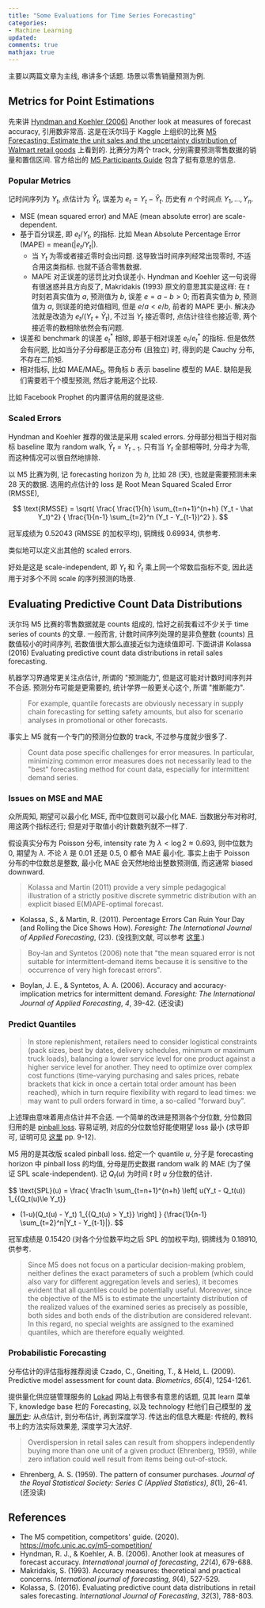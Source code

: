 ```yaml
---
title: "Some Evaluations for Time Series Forecasting"
categories: 
- Machine Learning
updated:
comments: true
mathjax: true
---
```


主要以两篇文章为主线, 串讲多个话题. 场景以零售销量预测为例.

<!-- more -->

## Metrics for Point Estimations

先来讲 [Hyndman and Koehler (2006)](https://d1wqtxts1xzle7.cloudfront.net/41379081/mase.pdf?1453428839=&response-content-disposition=inline%3B+filename%3DAnother_look_at_measures_of_forecast_acc.pdf&Expires=1597157569&Signature=VC56UUZ~g1N23-9yYISmvHWaarMNWA4AQBwkvR7DYXb8qakN8s6QygVHw4yg6AN8m9M21oHOX0SYs7tthAFegz1u7UGN9V8h4IIbZkHYv0RVsBEtuLWtBJGmuFJzohp8CsQDCkUZmGxV3awu3REXqIDCYoOyg3~GeW6h-fqCJXJSjAiPZTuZj4VTbis20p-T6YF1gPPEQHP-Og~JDkeq63id~PvIsX-PNMz3v2DmjX03fqXUDtPEONUI6QNmoRmI8I2l8q8SXLQGgHRs13~miE3ezMj9yjE6eRV5illWTtvmwoW2O59NG9eOwZ2deMf-hP5isFoPHAeULzupXXk-hg__&Key-Pair-Id=APKAJLOHF5GGSLRBV4ZA) Another look at measures of forecast accuracy, 引用数非常高. 这是在沃尔玛于 Kaggle 上组织的比赛 [M5 Forecasting: Estimate the unit sales and the uncertainty distribution of Walmart retail goods](https://www.kaggle.com/c/m5-forecasting-accuracy) 上看到的. 比赛分为两个 track, 分别需要预测零售数据的销量和置信区间. 官方给出的 [M5 Participants Guide](https://mofc.unic.ac.cy/m5-competition/) 包含了挺有意思的信息.

### Popular Metrics

记时间序列为 $Y_t$, 点估计为 $\hat Y_t$, 误差为 $e_t = Y_t - \hat Y_t$. 历史有 $n$ 个时间点 $Y_1, \dots, Y_n$.

- MSE (mean squared error) and MAE (mean absolute error) are scale-dependent.
- 基于百分误差, 即 $e_t / Y_t$, 的指标. 比如 Mean Absolute Percentage Error (MAPE) = $\text{mean}(\vert e_t / Y_t\vert)$.
    - 当 $Y_t$ 为零或者接近零时会出问题. 这导致当时间序列经常出现零时, 不适合用这类指标. 也就不适合零售数据.
    - MAPE 对正误差的惩罚比对负误差小. Hyndman and Koehler 这一句说得有很迷惑并且方向反了, Makridakis (1993) 原文的意思其实是这样: 在 $t$ 时刻若真实值为 $a$, 预测值为 $b$, 误差 $e=a-b>0$; 而若真实值为 $b$, 预测值为 $a$, 则误差的绝对值相同, 但是 $e/a < e/b$, 前者的 MAPE 更小. 解决办法就是改造为 $e_t / (Y_t + \hat Y_t)$, 不过当 $Y_t$ 接近零时, 点估计往往也接近零, 两个接近零的数相除依然会有问题. 
- 误差和 benchmark 的误差 $e_t^\ast$ 相除, 即基于相对误差 $e_t / e_t^\ast$ 的指标. 但是依然会有问题, 比如当分子分母都是正态分布 (且独立) 时, 得到的是 Cauchy 分布, 不存在二阶矩.
- 相对指标, 比如 $\text{MAE}/\text{MAE}_b$, 带角标 $b$ 表示 baseline 模型的 MAE. 缺陷是我们需要若干个模型预测, 然后才能用这个比较.

比如 Facebook Prophet 的内置评估用的就是这些.

### Scaled Errors

Hyndman and Koehler 推荐的做法是采用 scaled errors. 分母部分相当于相对指标 baseline 取为 random walk, $\hat Y_t = Y_{t-1}$. 只有当 $Y_t$ 全部相等时, 分母才为零, 而这种情况可以很自然地排除.

以 M5 比赛为例, 记 forecasting horizon 为 $h$, 比如 28 (天), 也就是需要预测未来 28 天的数据. 选用的点估计的 loss 是 Root Mean Squared Scaled Error (RMSSE),

$$
\text{RMSSE} = \sqrt{
\frac{ \frac{1}{h} \sum_{t=n+1}^{n+h} (Y_t - \hat Y_t)^2}
{ \frac{1}{n-1} \sum_{t=2}^n (Y_t - Y_{t-1})^2}
}.
$$

冠军成绩为 0.52043 (RMSSE 的加权平均), 铜牌线 0.69934, 供参考.

类似地可以定义出其他的 scaled errors.

好处是这是 scale-independent, 即 $Y_t$ 和 $\hat Y_t$ 乘上同一个常数后指标不变, 因此适用于对多个不同 scale 的序列预测的场景.

## Evaluating Predictive Count Data Distributions

沃尔玛 M5 比赛的零售数据就是 counts 组成的, 恰好之前我看过不少关于 time series of counts 的文章. 一般而言, 计数时间序列处理的是非负整数 (counts) 且数值较小的时间序列, 若数值很大那么直接近似为连续值即可. 下面讲讲 Kolassa (2016) Evaluating predictive count data distributions in retail sales forecasting.

机器学习界通常更关注点估计, 所谓的 "预测能力", 但是这可能对计数时间序列并不合适. 预测分布可能是更需要的, 统计学界一般更关心这个, 所谓 "推断能力".

> For example, quantile forecasts are obviously necessary in supply chain forecasting for setting safety amounts, but also for scenario analyses in promotional or other forecasts.

事实上 M5 就有一个专门的预测分位数的 track, 不过参与度就少很多了.

> Count data pose specific challenges for error measures. In particular, minimizing common error measures does not necessarily lead to the "best" forecasting method for count data, especially for intermittent demand series. 

### Issues on MSE and MAE

众所周知, 期望可以最小化 MSE, 而中位数则可以最小化 MAE. 当数据分布对称时, 用这两个指标还行; 但是对于取值小的计数数列就不一样了. 

假设真实分布为 Poisson 分布, intensity rate 为 $\lambda < \log 2 \approx 0.693$, 则中位数为 0, 期望为 $\lambda$. 不论 $\lambda$ 是 0.01 还是 0.5, 0 都令 MAE 最小化. 事实上由于 Poisson 分布的中位数总是整数, 最小化 MAE 会天然地给出整数预测值, 而这通常 biased downward.

> Kolassa and Martin (2011) provide a very simple pedagogical illustration of a strictly positive discrete symmetric distribution with an explicit biased E(M)APE-optimal forecast.

- Kolassa, S., & Martin, R. (2011). Percentage Errors Can Ruin Your Day (and Rolling the Dice Shows How). *Foresight: The International Journal of Applied Forecasting*, (23). (没找到文献, 可以参考 [这里](https://blogs.sas.com/content/forecasting/2011/11/11/tumbling-dice/).)

> Boy-lan and Syntetos (2006) note that "the mean squared error is not suitable for intermittent-demand items because it is sensitive to the occurrence of very high forecast errors".

- Boylan, J. E., & Syntetos, A. A. (2006). Accuracy and accuracy-implication metrics for intermittent demand. *Foresight: The International Journal of Applied Forecasting*, *4*, 39-42. (还没读)

### Predict Quantiles

> In store replenishment, retailers need to consider logistical constraints (pack sizes, best by dates, delivery schedules, minimum or maximum truck loads), balancing a lower service level for one product against a higher service level for another. They need to optimize over complex cost functions (time-varying purchasing and sales prices, rebate brackets that kick in once a certain total order amount has been reached), which in turn require flexibility with regard to lead times: we may want to pull orders forward in time, a so-called "forward buy".

上述理由意味着用点估计并不合适. 一个简单的改进是预测各个分位数, 分位数回归用的是 [pinball loss](https://www.lokad.com/pinball-loss-function-definition). 容易证明, 对应的分位数恰好能使期望 loss 最小 (求导即可, 证明可见 [这里](http://www.econ.uiuc.edu/~roger/courses/LSE/lectures/L1.pdf) pp. 9-12).

M5 用的是其改版 scaled pinball loss. 给定一个 quantile $u$, 分子是 forecasting horizon 中 pinball loss 的均值, 分母是历史数据 random walk 的 MAE (为了保证 SPL scale-independent). 记 $Q_t(u)$ 为时间 $t$ 时 $u$ 分位数的估计.

$$
\text{SPL}(u) = 
\frac{
\frac1h \sum_{t=n+1}^{n+h}
\left[
u(Y_t - Q_t(u)) 1_{\{Q_t(u)\le Y_t\}} 
+ (1-u)(Q_t(u) - Y_t) 1_{\{Q_t(u) >  Y_t\}}
\right]
}
{\frac{1}{n-1} \sum_{t=2}^n|Y_t - Y_{t-1}|}.
$$

冠军成绩是 0.15420 (对各个分位数平均之后 SPL 的加权平均), 铜牌线为 0.18910, 供参考.

> Since M5 does not focus on a particular decision-making problem, neither defines the exact parameters of such a problem (which could also vary for different aggregation levels and series), it becomes evident that all quantiles could be potentially useful. Moreover, since the objective of the M5 is to estimate the uncertainty distribution of the realized values of the examined series as precisely as possible, both sides and both ends of the distribution are considered relevant. In this regard, no special weights are assigned to the examined quantiles, which are therefore equally weighted.

### Probabilistic Forecasting

分布估计的评估指标推荐阅读 Czado, C., Gneiting, T., & Held, L. (2009). Predictive model assessment for count data. *Biometrics*, *65*(4), 1254-1261.

提供量化供应链管理服务的 [Lokad](https://www.lokad.com/supply-chain-management-(scm)-knowledge-base) 网站上有很多有意思的话题, 见其 learn 菜单下, knowledge base 栏的 Forecasting, 以及 technology 栏他们自己模型的 [发展历史](https://www.lokad.com/forecasting-technology): 从点估计, 到分布估计, 再到深度学习. 传达出的信息大概是: 传统的, 教科书上的方法实际效果差, 深度学习大法好.

> Overdispersion in retail sales can result from shoppers independently buying more than one unit of a given product (Ehrenberg, 1959), while zero inflation could well result from items being out-of-stock.

- Ehrenberg, A. S. (1959). The pattern of consumer purchases. *Journal of the Royal Statistical Society: Series C (Applied Statistics)*, *8*(1), 26-41. (还没读)


## References

- The M5 competition, competitors' guide. (2020). https://mofc.unic.ac.cy/m5-competition/
- Hyndman, R. J., & Koehler, A. B. (2006). Another look at measures of forecast accuracy. *International journal of forecasting*, *22*(4), 679-688.
- Makridakis, S. (1993). Accuracy measures: theoretical and practical concerns. *International journal of forecasting*, *9*(4), 527-529.
- Kolassa, S. (2016). Evaluating predictive count data distributions in retail sales forecasting. *International Journal of Forecasting*, *32*(3), 788-803.